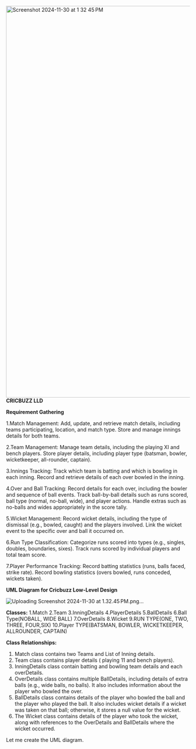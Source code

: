 <img width="1070" alt="Screenshot 2024-11-30 at 1 32 45 PM" src="https://github.com/user-attachments/assets/f449ef65-f2ae-40d5-9c2e-21b5714d0a74">**CRICBUZZ LLD** 

**Requirement Gathering**

1.Match Management:
Add, update, and retrieve match details, including teams participating, location, and match type.
Store and manage innings details for both teams.

2.Team Management:
Manage team details, including the playing XI and bench players.
Store player details, including player type (batsman, bowler, wicketkeeper, all-rounder, captain).

3.Innings Tracking:
Track which team is batting and which is bowling in each inning.
Record and retrieve details of each over bowled in the inning.

4.Over and Ball Tracking:
Record details for each over, including the bowler and sequence of ball events.
Track ball-by-ball details such as runs scored, ball type (normal, no-ball, wide), and player actions.
Handle extras such as no-balls and wides appropriately in the score tally.

5.Wicket Management:
Record wicket details, including the type of dismissal (e.g., bowled, caught) and the players involved.
Link the wicket event to the specific over and ball it occurred on.

6.Run Type Classification:
Categorize runs scored into types (e.g., singles, doubles, boundaries, sixes).
Track runs scored by individual players and total team score.

7.Player Performance Tracking:
Record batting statistics (runs, balls faced, strike rate).
Record bowling statistics (overs bowled, runs conceded, wickets taken).




**UML Diagram for Cricbuzz Low-Level Design**


![Uploading Screenshot 2024-11-30 at 1.32.45 PM.png…]()



**Classes:**
1.Match
2.Team
3.InningDetails
4.PlayerDetails
5.BallDetails
6.Ball Type(NOBALL, WIDE BALL)
7.OverDetails
8.Wicket
9.RUN TYPE(ONE, TWO, THREE, FOUR,SIX)
10.Player TYPE(BATSMAN, BOWLER, WICKETKEEPER, ALLROUNDER, CAPTAIN)

**Class Relationships:**
1. Match class contains two Teams and List of Inning details.
2. Team class contains player details ( playing 11 and bench players).
3. InningDetails class contain batting and bowling team details and each overDetails.
4. OverDetails class contains multiple BallDetails, including details of extra balls (e.g., wide balls, no balls). It also includes information about the player who bowled the over.
5. BallDetails class contains details of the player who bowled the ball and the player who played the ball. It also includes wicket details if a wicket was taken on that ball; otherwise, it stores a null value for the wicket.
6. The Wicket class contains details of the player who took the wicket, along with references to the OverDetails and BallDetails where the wicket occurred.

Let me create the UML diagram.





 
